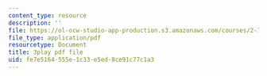 ```yaml
---
content_type: resource
description: ''
file: https://ol-ocw-studio-app-production.s3.amazonaws.com/courses/2-71-optics-spring-2009/fe7e5164555e1c33e5ed8ce91c77c1a3_ML5yVI18uaI.pdf
file_type: application/pdf
resourcetype: Document
title: 3play pdf file
uid: fe7e5164-555e-1c33-e5ed-8ce91c77c1a3
---
```


